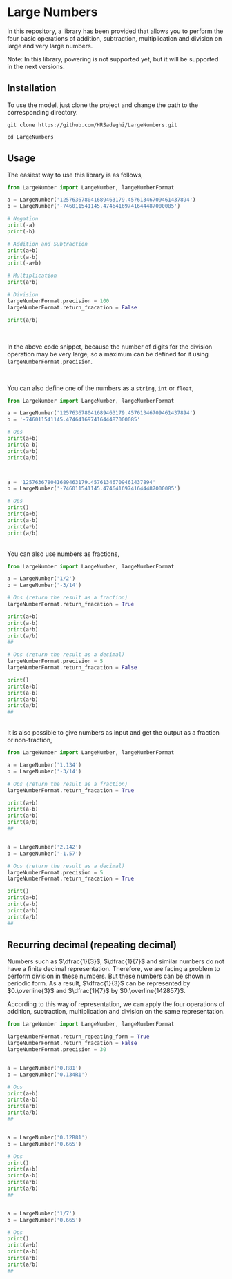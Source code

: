 <!---
Copyright 2022 Hamidreza Sadeghi. All rights reserved.

Licensed under the Apache License, Version 2.0 (the "License");
you may not use this file except in compliance with the License.
You may obtain a copy of the License at

    http://www.apache.org/licenses/LICENSE-2.0

Unless required by applicable law or agreed to in writing, software
distributed under the License is distributed on an "AS IS" BASIS,
WITHOUT WARRANTIES OR CONDITIONS OF ANY KIND, either express or implied.
See the License for the specific language governing permissions and
limitations under the License.
-->

# Large Numbers

In this repository, a library has been provided that allows you to perform the four basic operations of addition, subtraction, multiplication and division on large and very large numbers.

Note: In this library, powering is not supported yet, but it will be supported in the next versions.



## Installation

To use the model, just clone the project and change the path to the corresponding directory.

```
git clone https://github.com/HRSadeghi/LargeNumbers.git

cd LargeNumbers
```

## Usage

The easiest way to use this library is as follows,
<br/>

```python
from LargeNumber import LargeNumber, largeNumberFormat

a = LargeNumber('125763678041689463179.45761346709461437894')
b = LargeNumber('-746011541145.47464169741644487000085')

# Negation
print(-a)
print(-b)

# Addition and Subtraction
print(a+b)
print(a-b)
print(-a+b)

# Multiplication
print(a*b)

# Division
largeNumberFormat.precision = 100
largeNumberFormat.return_fracation = False

print(a/b)

```

<br/>

In the above code snippet, because the number of digits for the division operation may be very large, so a maximum can be defined for it using `largeNumberFormat.precision`.


<br/>

You can also define one of the numbers as a `string`, `int` or `float`,

```python
from LargeNumber import LargeNumber, largeNumberFormat

a = LargeNumber('125763678041689463179.45761346709461437894')
b = '-746011541145.47464169741644487000085'

# Ops
print(a+b)
print(a-b)
print(a*b)
print(a/b)



a = '125763678041689463179.45761346709461437894'
b = LargeNumber('-746011541145.47464169741644487000085')

# Ops
print()
print(a+b)
print(a-b)
print(a*b)
print(a/b)
```



<br/>
You can also use numbers as fractions,
<br/>

```python
from LargeNumber import LargeNumber, largeNumberFormat

a = LargeNumber('1/2')
b = LargeNumber('-3/14')

# Ops (return the result as a fraction)
largeNumberFormat.return_fracation = True

print(a+b)
print(a-b)
print(a*b)
print(a/b)
##

# Ops (return the result as a decimal)
largeNumberFormat.precision = 5
largeNumberFormat.return_fracation = False

print()
print(a+b)
print(a-b)
print(a*b)
print(a/b)
##


```

<br/>
It is also possible to give numbers as input and get the output as a fraction or non-fraction,
<br/> 

```python
from LargeNumber import LargeNumber, largeNumberFormat

a = LargeNumber('1.134')
b = LargeNumber('-3/14')

# Ops (return the result as a fraction)
largeNumberFormat.return_fracation = True

print(a+b)
print(a-b)
print(a*b)
print(a/b)
##


a = LargeNumber('2.142')
b = LargeNumber('-1.57')

# Ops (return the result as a decimal)
largeNumberFormat.precision = 5
largeNumberFormat.return_fracation = True

print()
print(a+b)
print(a-b)
print(a*b)
print(a/b)
##


```


## Recurring decimal (repeating decimal)
Numbers such as $\dfrac{1}{3}$, $\dfrac{1}{7}$ and similar numbers do not have a finite decimal representation. Therefore, we are facing a problem to perform division in these numbers. But these numbers can be shown in periodic form. As a result, $\dfrac{1}{3}$ can be represented by $0.\overline{3}$ and $\dfrac{1}{7}$ by $0.\overline{142857}$.

According to this way of representation, we can apply the four operations of addition, subtraction, multiplication and division on the same representation.

 

```python
from LargeNumber import LargeNumber, largeNumberFormat

largeNumberFormat.return_repeating_form = True
largeNumberFormat.return_fracation = False
largeNumberFormat.precision = 30


a = LargeNumber('0.R81')
b = LargeNumber('0.134R1')

# Ops 
print(a+b)
print(a-b)
print(a*b)
print(a/b)
##


a = LargeNumber('0.12R81')
b = LargeNumber('0.665')

# Ops 
print()
print(a+b)
print(a-b)
print(a*b)
print(a/b)
##


a = LargeNumber('1/7')
b = LargeNumber('0.665')

# Ops 
print()
print(a+b)
print(a-b)
print(a*b)
print(a/b)
##
```
